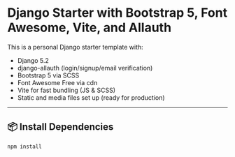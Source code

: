 # Django Starter with Bootstrap 5, Font Awesome, Vite, and Allauth

This is a personal Django starter template with:

- Django 5.2
- django-allauth (login/signup/email verification)
- Bootstrap 5 via SCSS
- Font Awesome Free via cdn
- Vite for fast bundling (JS & SCSS)
- Static and media files set up (ready for production)

---

## 📦 Install Dependencies

```bash
npm install
